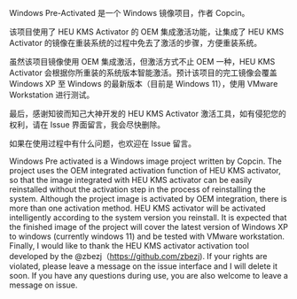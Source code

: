 Windows Pre-Activated 是一个 Windows 镜像项目，作者 Copcin。

该项目使用了 HEU KMS Activator 的 OEM 集成激活功能，让集成了 HEU KMS Activator 的镜像在重装系统的过程中免去了激活的步骤，方便重装系统。

虽然该项目镜像使用 OEM 集成激活，但激活方式不止 OEM 一种，HEU KMS Activator 会根据你所重装的系统版本智能激活。预计该项目的完工镜像会覆盖 Windows XP 至 Windows 的最新版本（目前是 Windows 11），使用 VMware Workstation 进行测试。

最后，感谢知彼而知己大神开发的 HEU KMS Activator 激活工具，如有侵犯您的权利，请在 Issue 界面留言，我会尽快删除。

如果在使用过程中有什么问题，也欢迎在 Issue 留言。

Windows Pre activated is a Windows image project written by Copcin.
The project uses the OEM integrated activation function of HEU KMS activator, so that the image integrated with HEU KMS activator can be easily reinstalled without the activation step in the process of reinstalling the system.
Although the project image is activated by OEM integration, there is more than one activation method. HEU KMS activator will be activated intelligently according to the system version you reinstall. It is expected that the finished image of the project will cover the latest version of Windows XP to windows (currently windows 11) and be tested with VMware workstation.
Finally, I would like to thank the HEU KMS activator activation tool developed by the @zbezj（https://github.com/zbezj). If your rights are violated, please leave a message on the issue interface and I will delete it soon.
If you have any questions during use, you are also welcome to leave a message on issue.